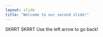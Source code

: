 ```yaml
---
layout: slide
title: "Welcome to our second slide!"
---
```

SKRRT SKRRT
Use the left arrow to go back!

